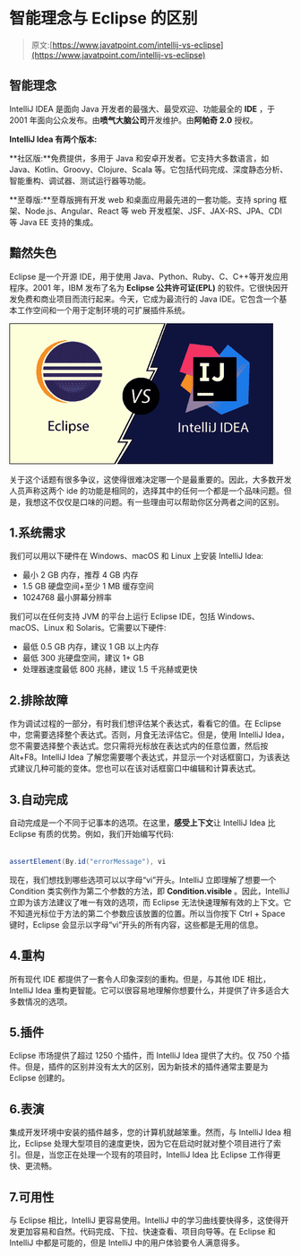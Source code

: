 # 智能理念与 Eclipse 的区别

> 原文:[https://www.javatpoint.com/intellij-vs-eclipse](https://www.javatpoint.com/intellij-vs-eclipse)

## 智能理念

IntelliJ IDEA 是面向 Java 开发者的最强大、最受欢迎、功能最全的 **IDE** ，于 2001 年面向公众发布。由**喷气大脑公司**开发维护。由**阿帕奇 2.0** 授权。

**IntelliJ Idea 有两个版本:**

**社区版:**免费提供，多用于 Java 和安卓开发者。它支持大多数语言，如 Java、Kotlin、Groovy、Clojure、Scala 等。它包括代码完成、深度静态分析、智能重构、调试器、测试运行器等功能。

**至尊版:**至尊版拥有开发 web 和桌面应用最先进的一套功能。支持 spring 框架、Node.js、Angular、React 等 web 开发框架、JSF、JAX-RS、JPA、CDI 等 Java EE 支持的集成。

## 黯然失色

Eclipse 是一个开源 IDE，用于使用 Java、Python、Ruby、C、C++等开发应用程序。2001 年，IBM 发布了名为 **Eclipse 公共许可证(EPL)** 的软件。它很快因开发免费和商业项目而流行起来。今天，它成为最流行的 Java IDE。它包含一个基本工作空间和一个用于定制环境的可扩展插件系统。

![IntelliJ Idea vs Eclipse](img/e81747831347db0cca4549113c9fffb9.png)

关于这个话题有很多争议，这使得很难决定哪一个是最重要的。因此，大多数开发人员声称这两个 ide 的功能是相同的，选择其中的任何一个都是一个品味问题。但是，我想这不仅仅是口味的问题。有一些理由可以帮助你区分两者之间的区别。

## 1.系统需求

我们可以用以下硬件在 Windows、macOS 和 Linux 上安装 IntelliJ Idea:

*   最小 2 GB 内存，推荐 4 GB 内存
*   1.5 GB 硬盘空间+至少 1 MB 缓存空间
*   1024768 最小屏幕分辨率

我们可以在任何支持 JVM 的平台上运行 Eclipse IDE，包括 Windows、macOS、Linux 和 Solaris。它需要以下硬件:

*   最低 0.5 GB 内存，建议 1 GB 以上内存
*   最低 300 兆硬盘空间，建议 1+ GB
*   处理器速度最低 800 兆赫，建议 1.5 千兆赫或更快

## 2.排除故障

作为调试过程的一部分，有时我们想评估某个表达式，看看它的值。在 Eclipse 中，您需要选择整个表达式。否则，月食无法评估它。但是，使用 IntelliJ Idea，您不需要选择整个表达式。您只需将光标放在表达式内的任意位置，然后按 Alt+F8。IntelliJ Idea 了解您需要哪个表达式，并显示一个对话框窗口，为该表达式建议几种可能的变体。您也可以在该对话框窗口中编辑和计算表达式。

## 3.自动完成

自动完成是一个不同于记事本的选项。在这里，**感受上下文**让 IntelliJ Idea 比 Eclipse 有质的优势。例如，我们开始编写代码:

```java

assertElement(By.id("errorMessage"), vi

```

现在，我们想找到哪些选项可以以字母“vi”开头。IntelliJ 立即理解了想要一个 Condition 类实例作为第二个参数的方法，即 **Condition.visible** 。因此，IntelliJ 立即为该方法建议了唯一有效的选项，而 Eclipse 无法快速理解有效的上下文。它不知道光标位于方法的第二个参数应该放置的位置。所以当你按下 Ctrl + Space 键时，Eclipse 会显示以字母“vi”开头的所有内容，这些都是无用的信息。

## 4.重构

所有现代 IDE 都提供了一套令人印象深刻的重构。但是，与其他 IDE 相比，IntelliJ Idea 重构更智能。它可以很容易地理解你想要什么，并提供了许多适合大多数情况的选项。

## 5.插件

Eclipse 市场提供了超过 1250 个插件，而 IntelliJ Idea 提供了大约。仅 750 个插件。但是，插件的区别并没有太大的区别，因为新技术的插件通常主要是为 Eclipse 创建的。

## 6.表演

集成开发环境中安装的插件越多，您的计算机就越笨重。然而，与 IntelliJ Idea 相比，Eclipse 处理大型项目的速度更快，因为它在启动时就对整个项目进行了索引。但是，当您正在处理一个现有的项目时，IntelliJ Idea 比 Eclipse 工作得更快、更流畅。

## 7.可用性

与 Eclipse 相比，IntelliJ 更容易使用。IntelliJ 中的学习曲线要快得多，这使得开发更加容易和自然。代码完成、下拉、快速查看、项目向导等。在 Eclipse 和 IntelliJ 中都是可能的，但是 IntelliJ 中的用户体验要令人满意得多。